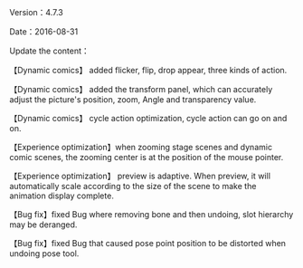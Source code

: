 Version：4.7.3

Date：2016-08-31

Update the content：

【Dynamic comics】 added flicker, flip, drop appear, three kinds of action.

【Dynamic comics】 added the transform panel, which can accurately adjust the picture's position, zoom, Angle and transparency value.

【Dynamic comics】 cycle action optimization, cycle action can go on and on.

【Experience optimization】when zooming stage scenes and dynamic comic scenes, the zooming center is at the position of the mouse pointer.

【Experience optimization】 preview is adaptive. When preview, it will automatically scale according to the size of the scene to make the animation display complete.

【Bug fix】fixed Bug where removing bone and then undoing, slot hierarchy may be deranged.

【Bug fix】fixed Bug that caused pose point position to be distorted when undoing pose tool.